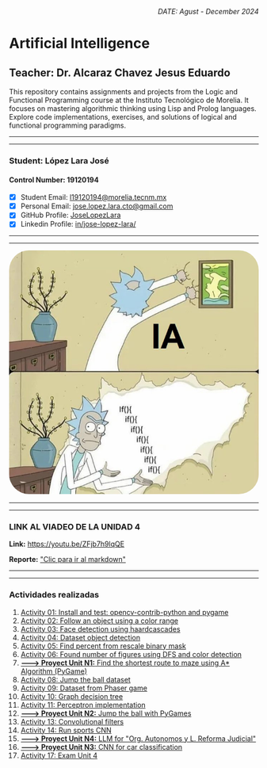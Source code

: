 <p style="text-align: right;"><em>DATE: Agust - December 2024</em></p>

# **Artificial Intelligence**

## Teacher: Dr. Alcaraz Chavez Jesus Eduardo

This repository contains assignments and projects from the Logic and Functional Programming course at the Instituto Tecnológico de Morelia. It focuses on mastering algorithmic thinking using Lisp and Prolog languages. Explore code implementations, exercises, and solutions of logical and functional programming paradigms.

_______________________________________________________
_______________________________________________________

### Student: López Lara José

#### Control Number: 19120194

* [x] Student Email: <l19120194@morelia.tecnm.mx>
* [x] Personal Email: <jose.lopez.lara.cto@gmail.com>
* [x] GitHub Profile: [JoseLopezLara](https://github.com/JoseLopezLara)
* [x] Linkedin Profile: [in/jose-lopez-lara/](https://www.linkedin.com/in/jose-lopez-lara/) 

_______________________________________________________
_______________________________________________________

<img src="assets/sdweqfwergerthwer.jpg" alt="Descripción de la imagen" style="border-radius: 40px;"/>

_______________________________________________________
_______________________________________________________

### **LINK AL VIADEO DE LA UNIDAD 4**

**Link:** https://youtu.be/ZFjb7h9lqQE

**Reporte:** ["Clic para ir al markdown"](15_projectU4_reforma_judical_org_autonomos/README.md)

_______________________________________________________
_______________________________________________________

### Actividades realizadas

01. [Activity 01: Install and test: opencv-contrib-python and pygame](01_Install_OpenCV_PyGame/README.md)
02. [Activity 02: Follow an object using a color range](02_follow_using_color_detection/README.md)
03. [Activity 03: Face detection using haardcascades](03_testing_haardcascades_frontalcatface/README.md)
04. [Activity 04: Dataset object detection](04_dataset_object_detection/README.md)
05. [Activity 05: Find percent from rescale binary mask](05_find_proporcion_using_binary_puntual/README.md)
06. [Activity 06: Found number of figures using DFS and color detection](06_count_number_of_figures/README.md)
07. [**---> Proyect Unit N1:** Find the shortest route to maze using A* Algorithm (PyGame)](07_projectU1_shortest_route_to_maze/README.md)
08. [Activity 08: Jump the ball dataset](08_jump_the_ball_data_set/README.md)
09. [Activity 09: Dataset from Phaser game](09_dataset_from_phaser_gage/README.md)
10. [Activity 10: Graph decision tree](10_graph_desition_tree/README.md)
11. [Activity 11: Perceptron implementation](11_perceptron/README.md)
12. [**---> Proyect Unit N2:** Jump the ball with PyGames](12_projectU2_jump_the_ball_pygames/README.md)
13. [Activity 13: Convolutional filters](13_convolutive_filters/README.md)
14. [Activity 14: Run sports CNN](14_run_deports_cnn/README.md)
15. [**---> Proyect Unit N4:** LLM for "Org. Autonomos y L. Reforma Judicial"](15_projectU4_reforma_judical_org_autonomos/README.md)
16. [**---> Proyect Unit N3:** CNN for car classification](16_projectU3_cnn_cars/README.md)
17. [Activity 17: Exam Unit 4](17_EXAMEN_U4/README.md)
